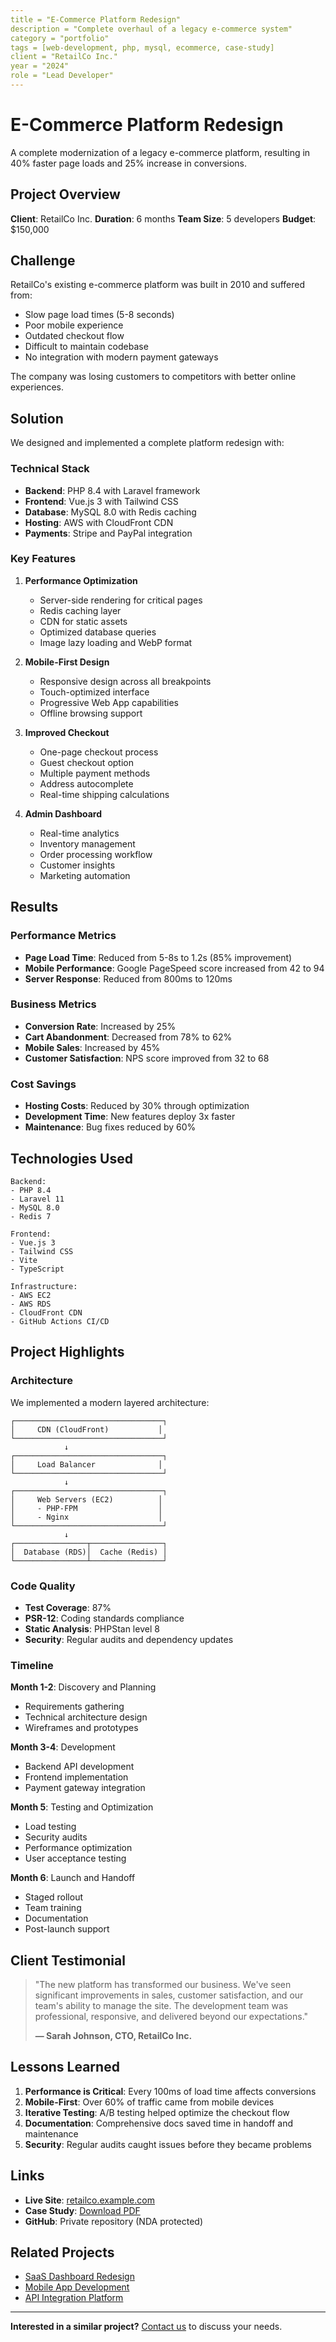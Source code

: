 ```yaml
---
title = "E-Commerce Platform Redesign"
description = "Complete overhaul of a legacy e-commerce system"
category = "portfolio"
tags = [web-development, php, mysql, ecommerce, case-study]
client = "RetailCo Inc."
year = "2024"
role = "Lead Developer"
---
```


# E-Commerce Platform Redesign

A complete modernization of a legacy e-commerce platform, resulting in 40% faster page loads and 25% increase in conversions.

## Project Overview

**Client**: RetailCo Inc.
**Duration**: 6 months
**Team Size**: 5 developers
**Budget**: $150,000

## Challenge

RetailCo's existing e-commerce platform was built in 2010 and suffered from:

- Slow page load times (5-8 seconds)
- Poor mobile experience
- Outdated checkout flow
- Difficult to maintain codebase
- No integration with modern payment gateways

The company was losing customers to competitors with better online experiences.

## Solution

We designed and implemented a complete platform redesign with:

### Technical Stack

- **Backend**: PHP 8.4 with Laravel framework
- **Frontend**: Vue.js 3 with Tailwind CSS
- **Database**: MySQL 8.0 with Redis caching
- **Hosting**: AWS with CloudFront CDN
- **Payments**: Stripe and PayPal integration

### Key Features

1. **Performance Optimization**
   - Server-side rendering for critical pages
   - Redis caching layer
   - CDN for static assets
   - Optimized database queries
   - Image lazy loading and WebP format

2. **Mobile-First Design**
   - Responsive design across all breakpoints
   - Touch-optimized interface
   - Progressive Web App capabilities
   - Offline browsing support

3. **Improved Checkout**
   - One-page checkout process
   - Guest checkout option
   - Multiple payment methods
   - Address autocomplete
   - Real-time shipping calculations

4. **Admin Dashboard**
   - Real-time analytics
   - Inventory management
   - Order processing workflow
   - Customer insights
   - Marketing automation

## Results

### Performance Metrics

- **Page Load Time**: Reduced from 5-8s to 1.2s (85% improvement)
- **Mobile Performance**: Google PageSpeed score increased from 42 to 94
- **Server Response**: Reduced from 800ms to 120ms

### Business Metrics

- **Conversion Rate**: Increased by 25%
- **Cart Abandonment**: Decreased from 78% to 62%
- **Mobile Sales**: Increased by 45%
- **Customer Satisfaction**: NPS score improved from 32 to 68

### Cost Savings

- **Hosting Costs**: Reduced by 30% through optimization
- **Development Time**: New features deploy 3x faster
- **Maintenance**: Bug fixes reduced by 60%

## Technologies Used

```
Backend:
- PHP 8.4
- Laravel 11
- MySQL 8.0
- Redis 7

Frontend:
- Vue.js 3
- Tailwind CSS
- Vite
- TypeScript

Infrastructure:
- AWS EC2
- AWS RDS
- CloudFront CDN
- GitHub Actions CI/CD
```

## Project Highlights

### Architecture

We implemented a modern layered architecture:

```
┌─────────────────────────────────┐
│     CDN (CloudFront)           │
└─────────────────────────────────┘
            ↓
┌─────────────────────────────────┐
│     Load Balancer              │
└─────────────────────────────────┘
            ↓
┌─────────────────────────────────┐
│     Web Servers (EC2)          │
│     - PHP-FPM                  │
│     - Nginx                    │
└─────────────────────────────────┘
            ↓
┌────────────────┬────────────────┐
│  Database (RDS)│  Cache (Redis) │
└────────────────┴────────────────┘
```

### Code Quality

- **Test Coverage**: 87%
- **PSR-12**: Coding standards compliance
- **Static Analysis**: PHPStan level 8
- **Security**: Regular audits and dependency updates

### Timeline

**Month 1-2**: Discovery and Planning
- Requirements gathering
- Technical architecture design
- Wireframes and prototypes

**Month 3-4**: Development
- Backend API development
- Frontend implementation
- Payment gateway integration

**Month 5**: Testing and Optimization
- Load testing
- Security audits
- Performance optimization
- User acceptance testing

**Month 6**: Launch and Handoff
- Staged rollout
- Team training
- Documentation
- Post-launch support

## Client Testimonial

> "The new platform has transformed our business. We've seen significant improvements in sales, customer satisfaction, and our team's ability to manage the site. The development team was professional, responsive, and delivered beyond our expectations."
>
> **— Sarah Johnson, CTO, RetailCo Inc.**

## Lessons Learned

1. **Performance is Critical**: Every 100ms of load time affects conversions
2. **Mobile-First**: Over 60% of traffic came from mobile devices
3. **Iterative Testing**: A/B testing helped optimize the checkout flow
4. **Documentation**: Comprehensive docs saved time in handoff and maintenance
5. **Security**: Regular audits caught issues before they became problems

## Links

- **Live Site**: [retailco.example.com](https://retailco.example.com)
- **Case Study**: [Download PDF](files/retailco-case-study.pdf)
- **GitHub**: Private repository (NDA protected)

## Related Projects

- [SaaS Dashboard Redesign](/portfolio/saas-dashboard.html)
- [Mobile App Development](/portfolio/mobile-app.html)
- [API Integration Platform](/portfolio/api-platform.html)

---

**Interested in a similar project?** [Contact us](/contact.html) to discuss your needs.
